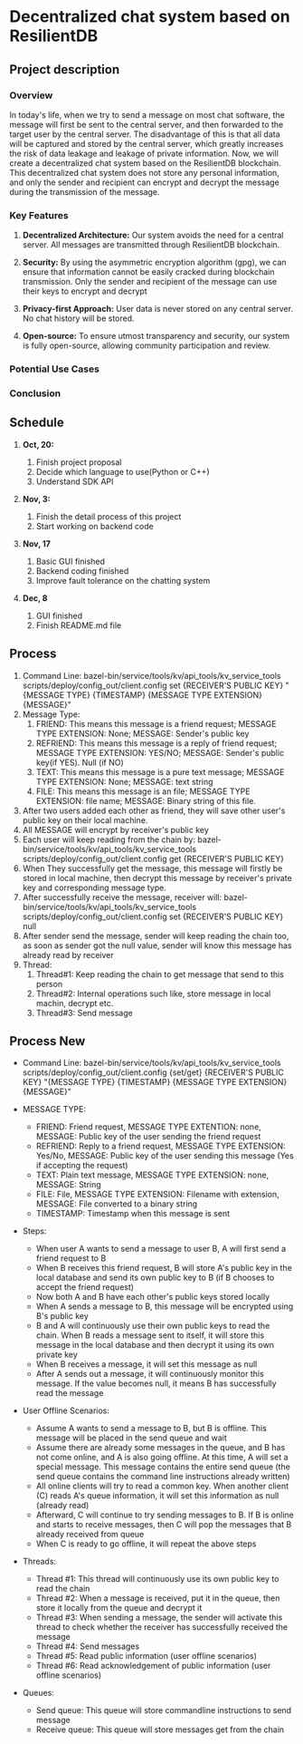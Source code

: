 # Decentralized chat system based on ResilientDB
## Project description
### Overview
In today's life, when we try to send a message on most chat software,
the message will first be sent to the central server, 
and then forwarded to the target user by the central server. 
The disadvantage of this is that all data will be captured and stored by the central server, 
which greatly increases the risk of data leakage and leakage of private information. 
Now, we will create a decentralized chat system based on the ResilientDB blockchain. 
This decentralized chat system does not store any personal information, 
and only the sender and recipient can encrypt and decrypt the message during the transmission of the message.

### Key Features
1. **Decentralized Architecture:** Our system avoids the need for a central server. 
All messages are transmitted through ResilientDB blockchain.

2. **Security:** By using the asymmetric encryption algorithm (gpg), 
we can ensure that information cannot be easily cracked during blockchain transmission. 
Only the sender and recipient of the message can use their keys to encrypt and decrypt

3. **Privacy-first Approach:** User data is never stored on any central server. No chat history will be stored.

4. **Open-source:** To ensure utmost transparency and security, our system is fully open-source, allowing community participation and review.

### Potential Use Cases
<!-- TODO -->

### Conclusion
<!-- TODO -->

## Schedule

1. **Oct, 20:**
   1. Finish project proposal
   2. Decide which language to use(Python or C++)
   3. Understand SDK API
2. **Nov, 3:**
   1. Finish the detail process of this project
   2. Start working on backend code
3. **Nov, 17**
   1. Basic GUI finished
   2. Backend coding finished
   3. Improve fault tolerance on the chatting system

4. **Dec, 8**
   1. GUI finished
   2. Finish README.md file

## Process
1. Command Line: bazel-bin/service/tools/kv/api_tools/kv_service_tools scripts/deploy/config_out/client.config set {RECEIVER'S PUBLIC KEY} "{MESSAGE TYPE} {TIMESTAMP} {MESSAGE TYPE EXTENSION} {MESSAGE}"
2. Message Type:
   1. FRIEND: This means this message is a friend request; MESSAGE TYPE EXTENSION: None; MESSAGE: Sender's public key
   2. REFRIEND: This means this message is a reply of friend request; MESSAGE TYPE EXTENSION: YES/NO; MESSAGE: Sender's public key(if YES). Null (if NO)
   3. TEXT: This means this message is a pure text message; MESSAGE TYPE EXTENSION: None; MESSAGE: text string
   4. FILE: This means this message is an file; MESSAGE TYPE EXTENSION: file name; MESSAGE: Binary string of this file.
3. After two users added each other as friend, they will save other user's public key on their local machine.
4. All MESSAGE will encrypt by receiver's public key
5. Each user will keep reading from the chain by: bazel-bin/service/tools/kv/api_tools/kv_service_tools scripts/deploy/config_out/client.config get {RECEIVER'S PUBLIC KEY}
6. When They successfully get the message, this message will firstly be stored in local machine, then decrypt this message by receiver's private key and corresponding message type.
7. After successfully receive the message, receiver will: bazel-bin/service/tools/kv/api_tools/kv_service_tools scripts/deploy/config_out/client.config set {RECEIVER'S PUBLIC KEY} null
8. After sender send the message, sender will keep reading the chain too, as soon as sender got the null value, sender will know this message has already read by receiver
9. Thread:
   1. Thread#1: Keep reading the chain to get message that send to this person
   2. Thread#2: Internal operations such like, store message in local machin, decrypt etc.
   3. Thread#3: Send message

## Process New
- Command Line:
bazel-bin/service/tools/kv/api_tools/kv_service_tools scripts/deploy/config_out/client.config {set/get} {RECEIVER'S PUBLIC KEY} "{MESSAGE TYPE} {TIMESTAMP} {MESSAGE TYPE EXTENSION} {MESSAGE}"

- MESSAGE TYPE:
  - FRIEND: Friend request, MESSAGE TYPE EXTENTION: none, MESSAGE: Public key of the user sending the friend request
  - REFRIEND: Reply to a friend request, MESSAGE TYPE EXTENSION: Yes/No, MESSAGE: Public key of the user sending this message (Yes if accepting the request)
  - TEXT: Plain text message, MESSAGE TYPE EXTENSION: none, MESSAGE: String
  - FILE: File, MESSAGE TYPE EXTENSION: Filename with extension, MESSAGE: File converted to a binary string
  - TIMESTAMP: Timestamp when this message is sent

- Steps:
  - When user A wants to send a message to user B, A will first send a friend request to B
  - When B receives this friend request, B will store A's public key in the local database and send its own public key to B (if B chooses to accept the friend request)
  - Now both A and B have each other's public keys stored locally
  - When A sends a message to B, this message will be encrypted using B's public key
  - B and A will continuously use their own public keys to read the chain. When B reads a message sent to itself, it will store this message in the local database and then decrypt it using its own private key
  - When B receives a message, it will set this message as null
  - After A sends out a message, it will continuously monitor this message. If the value becomes null, it means B has successfully read the message

- User Offline Scenarios:
  - Assume A wants to send a message to B, but B is offline. This message will be placed in the send queue and wait
  - Assume there are already some messages in the queue, and B has not come online, and A is also going offline. At this time, A will set a special message. This message contains the entire send queue (the send queue contains the command line instructions already written)
  - All online clients will try to read a common key. When another client (C) reads A's queue information, it will set this information as null (already read)
  - Afterward, C will continue to try sending messages to B. If B is online and starts to receive messages, then C will pop the messages that B already received from queue
  - When C is ready to go offline, it will repeat the above steps

- Threads:
  - Thread #1: This thread will continuously use its own public key to read the chain
  - Thread #2: When a message is received, put it in the queue, then store it locally from the queue and decrypt it
  - Thread #3: When sending a message, the sender will activate this thread to check whether the receiver has successfully received the message
  - Thread #4: Send messages
  - Thread #5: Read public information (user offline scenarios)
  - Thread #6: Read acknowledgement of public information (user offline scenarios)

- Queues:
  - Send queue: This queue will store commandline instructions to send message
  - Receive queue: This queue will store messages get from the chain



